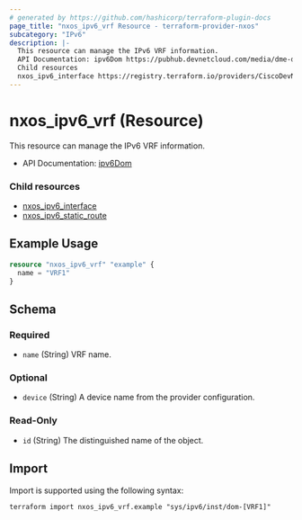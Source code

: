 ```yaml
---
# generated by https://github.com/hashicorp/terraform-plugin-docs
page_title: "nxos_ipv6_vrf Resource - terraform-provider-nxos"
subcategory: "IPv6"
description: |-
  This resource can manage the IPv6 VRF information.
  API Documentation: ipv6Dom https://pubhub.devnetcloud.com/media/dme-docs-10-2-2/docs/Layer%203/ipv6:Dom/
  Child resources
  nxos_ipv6_interface https://registry.terraform.io/providers/CiscoDevNet/nxos/latest/docs/resources/ipv6_interfacenxos_ipv6_static_route https://registry.terraform.io/providers/CiscoDevNet/nxos/latest/docs/resources/ipv6_static_route
---
```


# nxos_ipv6_vrf (Resource)

This resource can manage the IPv6 VRF information.

- API Documentation: [ipv6Dom](https://pubhub.devnetcloud.com/media/dme-docs-10-2-2/docs/Layer%203/ipv6:Dom/)

### Child resources

- [nxos_ipv6_interface](https://registry.terraform.io/providers/CiscoDevNet/nxos/latest/docs/resources/ipv6_interface)
- [nxos_ipv6_static_route](https://registry.terraform.io/providers/CiscoDevNet/nxos/latest/docs/resources/ipv6_static_route)

## Example Usage

```terraform
resource "nxos_ipv6_vrf" "example" {
  name = "VRF1"
}
```

<!-- schema generated by tfplugindocs -->
## Schema

### Required

- `name` (String) VRF name.

### Optional

- `device` (String) A device name from the provider configuration.

### Read-Only

- `id` (String) The distinguished name of the object.

## Import

Import is supported using the following syntax:

```shell
terraform import nxos_ipv6_vrf.example "sys/ipv6/inst/dom-[VRF1]"
```
